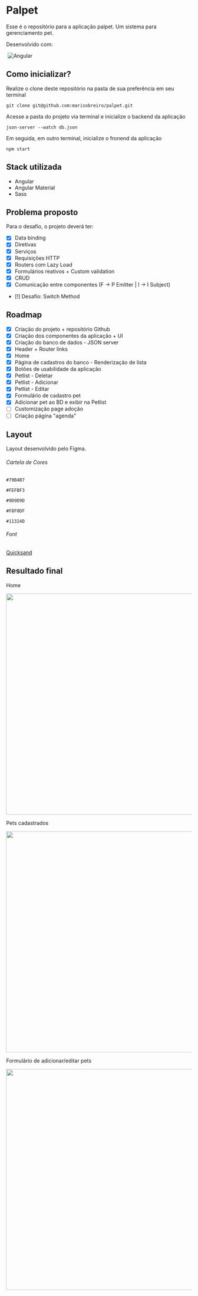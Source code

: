 # Palpet

Esse é o repositório para a aplicação palpet. Um sistema para gerenciamento pet.

Desenvolvido com:

&nbsp;![Angular](https://img.shields.io/badge/angular-%23DD0031.svg?style=for-the-badge&logo=angular&logoColor=white)

## Como inicializar?
Realize o clone deste repositório na pasta de sua preferência em seu terminal

`git clone git@github.com:marisobreiro/palpet.git`


Acesse a pasta do projeto via terminal e inicialize o backend da aplicação

`json-server --watch db.json`


Em seguida, em outro terminal, inicialize o fronend da aplicação

`npm start`

## Stack utilizada
 - Angular
 - Angular Material
 - Sass

 ## Problema proposto
 Para o desafio, o projeto deverá ter:

 - [x] Data binding
 - [x] Diretivas
 - [x] Serviços
 - [x] Requisições HTTP
 - [x] Routers com Lazy Load
 - [x] Formulários reativos + Custom validation
 - [x] CRUD
 - [x] Comunicação entre componentes (F -> P Emitter | I -> I Subject)
 - [!] Desafio: Switch Method

## Roadmap
- [x] Criação do projeto + repositório Github
- [x] Criação dos componentes da aplicação + UI
- [x] Criação do banco de dados - JSON server
- [x] Header + Router links
- [x] Home
- [x] Página de cadastros do banco - Renderização de lista
- [x] Botões de usabilidade da aplicação
- [x] Petlist - Deletar
- [x] Petlist - Adicionar
- [x] Petlist - Editar
- [x] Formulário de cadastro pet
- [x] Adicionar pet ao BD e exibir na Petlist
- [ ] Customização page adoção
- [ ] Criação página "agenda"

## Layout

Layout desenvolvido pelo Figma.

  ###### Cartela de Cores
  
  `#79B4B7`
  
  `#FEFBF3`
  
  `#9D9D9D`
  
  `#F8F0DF`
  
  `#11324D`
  
  ###### Font
  
  [Quicksand](https://fonts.google.com/specimen/Quicksand)
  
  

## Resultado final

Home

<img src="https://user-images.githubusercontent.com/91204232/168601061-7f9a692b-2a43-436d-b9d4-5979c9e7f724.png" width="600"/>

Pets cadastrados

<img src="https://user-images.githubusercontent.com/91204232/168606409-d67c0e78-734e-483a-991f-c718631066d5.png" width="600" />

Formulário de adicionar/editar pets

<img src="https://user-images.githubusercontent.com/91204232/168607448-d551b0c7-91a4-4dda-8107-8546fc599e70.png" width="600" />

